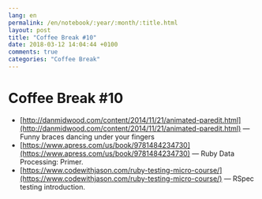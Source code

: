```yaml
---
lang: en
permalink: /en/notebook/:year/:month/:title.html
layout: post
title: "Coffee Break #10"
date: 2018-03-12 14:04:44 +0100
comments: true
categories: "Coffee Break"
---
```


# Coffee Break #10

- [http://danmidwood.com/content/2014/11/21/animated-paredit.html](http://danmidwood.com/content/2014/11/21/animated-paredit.html) &mdash; Funny braces dancing under your fingers
- [https://www.apress.com/us/book/9781484234730](https://www.apress.com/us/book/9781484234730) &mdash; Ruby Data Processing: Primer.
- [https://www.codewithjason.com/ruby-testing-micro-course/](https://www.codewithjason.com/ruby-testing-micro-course/) &mdash; RSpec testing introduction.

